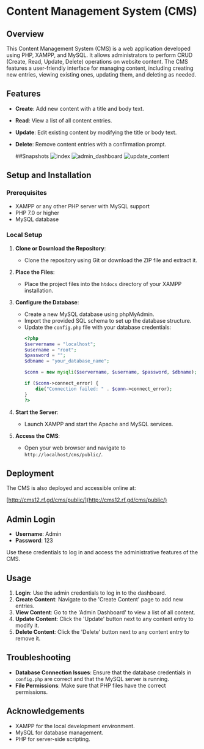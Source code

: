 # Content Management System (CMS)

## Overview

This Content Management System (CMS) is a web application developed using PHP, XAMPP, and MySQL. It allows administrators to perform CRUD (Create, Read, Update, Delete) operations on website content. The CMS features a user-friendly interface for managing content, including creating new entries, viewing existing ones, updating them, and deleting as needed.

## Features

- **Create**: Add new content with a title and body text.
- **Read**: View a list of all content entries.
- **Update**: Edit existing content by modifying the title or body text.
- **Delete**: Remove content entries with a confirmation prompt.

  ##Snapshots
  ![index](https://github.com/user-attachments/assets/90b820c7-c2f6-4f80-8f8d-de17278a65e7)
  ![admin_dashboard](https://github.com/user-attachments/assets/7c77041e-cefe-4794-9eb1-8500ada244c1)
  ![update_content](https://github.com/user-attachments/assets/2d9fb4fc-175a-455c-a5aa-d70542170c2b)



## Setup and Installation

### Prerequisites

- XAMPP or any other PHP server with MySQL support
- PHP 7.0 or higher
- MySQL database

### Local Setup

1. **Clone or Download the Repository**:
   - Clone the repository using Git or download the ZIP file and extract it.

2. **Place the Files**:
   - Place the project files into the `htdocs` directory of your XAMPP installation.

3. **Configure the Database**:
   - Create a new MySQL database using phpMyAdmin.
   - Import the provided SQL schema to set up the database structure.
   - Update the `config.php` file with your database credentials:
     ```php
     <?php
     $servername = "localhost";
     $username = "root";
     $password = "";
     $dbname = "your_database_name";
     
     $conn = new mysqli($servername, $username, $password, $dbname);
     
     if ($conn->connect_error) {
         die("Connection failed: " . $conn->connect_error);
     }
     ?>
     ```

4. **Start the Server**:
   - Launch XAMPP and start the Apache and MySQL services.

5. **Access the CMS**:
   - Open your web browser and navigate to `http://localhost/cms/public/`.

## Deployment

The CMS is also deployed and accessible online at:

[http://cms12.rf.gd/cms/public/](http://cms12.rf.gd/cms/public/)

## Admin Login

- **Username**: Admin
- **Password**: 123

Use these credentials to log in and access the administrative features of the CMS.

## Usage

1. **Login**: Use the admin credentials to log in to the dashboard.
2. **Create Content**: Navigate to the 'Create Content' page to add new entries.
3. **View Content**: Go to the 'Admin Dashboard' to view a list of all content.
4. **Update Content**: Click the 'Update' button next to any content entry to modify it.
5. **Delete Content**: Click the 'Delete' button next to any content entry to remove it.

## Troubleshooting

- **Database Connection Issues**: Ensure that the database credentials in `config.php` are correct and that the MySQL server is running.
- **File Permissions**: Make sure that PHP files have the correct permissions.

## Acknowledgements

- XAMPP for the local development environment.
- MySQL for database management.
- PHP for server-side scripting.


